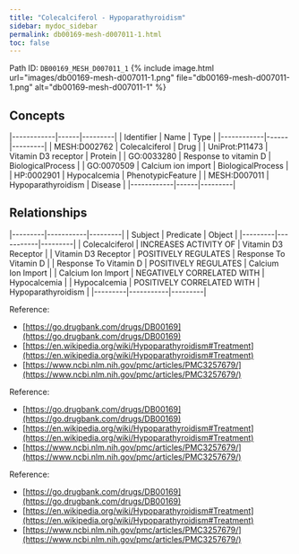 ```yaml
---
title: "Colecalciferol - Hypoparathyroidism"
sidebar: mydoc_sidebar
permalink: db00169-mesh-d007011-1.html
toc: false 
---
```



Path ID: `DB00169_MESH_D007011_1`
{% include image.html url="images/db00169-mesh-d007011-1.png" file="db00169-mesh-d007011-1.png" alt="db00169-mesh-d007011-1" %}

## Concepts

|------------|------|---------|
| Identifier | Name | Type    |
|------------|------|---------|
| MESH:D002762 | Colecalciferol | Drug |
| UniProt:P11473 | Vitamin D3 receptor | Protein |
| GO:0033280 | Response to vitamin D | BiologicalProcess |
| GO:0070509 | Calcium ion import | BiologicalProcess |
| HP:0002901 | Hypocalcemia | PhenotypicFeature |
| MESH:D007011 | Hypoparathyroidism | Disease |
|------------|------|---------|

## Relationships

|---------|-----------|---------|
| Subject | Predicate | Object  |
|---------|-----------|---------|
| Colecalciferol | INCREASES ACTIVITY OF | Vitamin D3 Receptor |
| Vitamin D3 Receptor | POSITIVELY REGULATES | Response To Vitamin D |
| Response To Vitamin D | POSITIVELY REGULATES | Calcium Ion Import |
| Calcium Ion Import | NEGATIVELY CORRELATED WITH | Hypocalcemia |
| Hypocalcemia | POSITIVELY CORRELATED WITH | Hypoparathyroidism |
|---------|-----------|---------|

Reference: 
  - [https://go.drugbank.com/drugs/DB00169](https://go.drugbank.com/drugs/DB00169)
  - [https://en.wikipedia.org/wiki/Hypoparathyroidism#Treatment](https://en.wikipedia.org/wiki/Hypoparathyroidism#Treatment)
  - [https://www.ncbi.nlm.nih.gov/pmc/articles/PMC3257679/](https://www.ncbi.nlm.nih.gov/pmc/articles/PMC3257679/)

Reference: 
  - [https://go.drugbank.com/drugs/DB00169](https://go.drugbank.com/drugs/DB00169)
  - [https://en.wikipedia.org/wiki/Hypoparathyroidism#Treatment](https://en.wikipedia.org/wiki/Hypoparathyroidism#Treatment)
  - [https://www.ncbi.nlm.nih.gov/pmc/articles/PMC3257679/](https://www.ncbi.nlm.nih.gov/pmc/articles/PMC3257679/)

Reference: 
  - [https://go.drugbank.com/drugs/DB00169](https://go.drugbank.com/drugs/DB00169)
  - [https://en.wikipedia.org/wiki/Hypoparathyroidism#Treatment](https://en.wikipedia.org/wiki/Hypoparathyroidism#Treatment)
  - [https://www.ncbi.nlm.nih.gov/pmc/articles/PMC3257679/](https://www.ncbi.nlm.nih.gov/pmc/articles/PMC3257679/)
